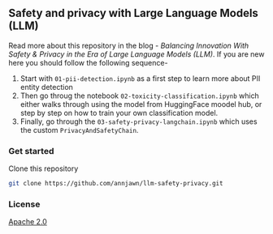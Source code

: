 ## Safety and privacy with Large Language Models (LLM)

Read more about this repository in the blog - _Balancing Innovation With Safety & Privacy in the Era of Large Language Models (LLM)_. If you are new here you should follow the following sequence-

1. Start with `01-pii-detection.ipynb` as a first step to learn more about PII entity detection
2. Then go throug the notebook `02-toxicity-classification.ipynb` which either walks through using the model from HuggingFace moodel hub, or step by step on how to train your own classification model.
3. Finally, go through the `03-safety-privacy-langchain.ipynb` which uses the custom `PrivacyAndSafetyChain`.

### Get started

Clone this repository

```bash
git clone https://github.com/annjawn/llm-safety-privacy.git
```

### License

[Apache 2.0](./LICENSE)